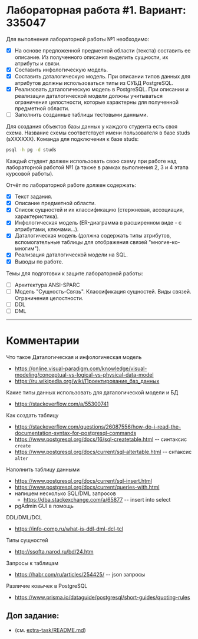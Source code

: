 # Лабораторная работа #1. Вариант: 335047

Для выполнения лабораторной работы №1 необходимо:

- [x] На основе предложенной предметной области (текста) составить ее описание. Из полученного описания выделить сущности, их атрибуты и связи.
- [x] Составить инфологическую модель.
- [x] Составить даталогическую модель. При описании типов данных для атрибутов должны использоваться типы из СУБД PostgreSQL.
- [x] Реализовать даталогическую модель в PostgreSQL. При описании и реализации даталогической модели должны учитываться ограничения целостности, которые характерны для полученной предметной области.
- [ ] Заполнить созданные таблицы тестовыми данными.

Для создания объектов базы данных у каждого студента есть своя схема. Название схемы соответствует имени пользователя в базе studs (sXXXXXX). Команда для подключения к базе studs:
```bash
psql -h pg -d studs
```

Каждый студент должен использовать свою схему при работе над лабораторной работой №1 (а также в рамках выполнения 2, 3 и 4 этапа курсовой работы).

Отчёт по лабораторной работе должен содержать:

- [x] Текст задания.
- [x] Описание предметной области.
- [x] Список сущностей и их классификацию (стержневая, ассоциация, характеристика).
- [x] Инфологическая модель (ER-диаграмма в расширенном виде - с атрибутами, ключами...).
- [x] Даталогическая модель (должна содержать типы атрибутов, вспомогательные таблицы для отображения связей "многие-ко-многим").
- [x] Реализация даталогической модели на SQL.
- [x] Выводы по работе.

Темы для подготовки к защите лабораторной работы:

- [ ] Архитектура ANSI-SPARC
- [ ] Модель "Сущность-Связь". Классификация сущностей. Виды связей. Ограничения целостности.
- [ ] DDL
- [ ] DML

- - -
# Комментарии

Что такое Даталогическая и инфологическая модель
- https://online.visual-paradigm.com/knowledge/visual-modeling/conceptual-vs-logical-vs-physical-data-model
- https://ru.wikipedia.org/wiki/Проектирование_баз_данных

Какие типы данных использовать для даталогической модели и БД
- https://stackoverflow.com/a/55300741

Как создать таблицу
- https://stackoverflow.com/questions/26087556/how-do-i-read-the-documentation-syntax-for-postgresql-commands
- https://www.postgresql.org/docs/16/sql-createtable.html -- синтаксис `create`
- https://www.postgresql.org/docs/current/sql-altertable.html -- снтаксис `alter`

Наполнить таблицу данными
- https://www.postgresql.org/docs/current/sql-insert.html
- https://www.postgresql.org/docs/current/queries-with.html
- напишем несколько SQL/DML запросов
    - https://dba.stackexchange.com/a/65877 -- insert into select 
- pgAdmin GUI в помощь

DDL/DML/DCL
- https://info-comp.ru/what-is-ddl-dml-dcl-tcl

Типы сущностей
- http://ssofta.narod.ru/bd/24.htm

Запросы к таблицам
- https://habr.com/ru/articles/254425/ -- json запросы

Различие ковычек в PostgreSQL
- https://www.prisma.io/dataguide/postgresql/short-guides/quoting-rules

## Доп задание:

- (см. [extra-task/README.md](./extra-task/README.md))